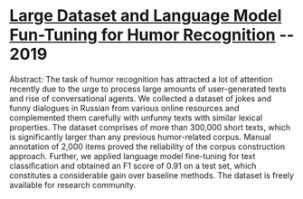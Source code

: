 # [Large Dataset and Language Model Fun-Tuning for Humor Recognition](https://aclanthology.org/P19-1394.pdf) -- 2019

Abstract:
The task of humor recognition has attracted a lot of attention recently due to the urge to process large amounts of user-generated texts and rise of conversational agents. We collected a dataset of jokes and funny dialogues in Russian from various online resources and complemented them carefully with unfunny texts with similar lexical properties. The dataset comprises of more than 300,000 short texts, which is significantly larger than any previous humor-related corpus. Manual annotation of 2,000 items proved the reliability of the corpus construction approach. Further, we applied language model fine-tuning for text classification and obtained an F1 score of 0.91 on a test set, which constitutes a considerable gain over baseline methods. The dataset is freely available for research community.



